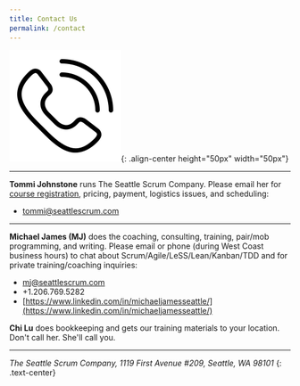 ```yaml
---
title: Contact Us
permalink: /contact
---
```


![Contact Us](assets/images/Contact.svg){: .align-center height="50px" width="50px"}

----

__Tommi Johnstone__ runs The Seattle Scrum Company.  Please email her for [course registration](calendar#registration), pricing, payment, logistics issues, and scheduling:

* [tommi@seattlescrum.com](mailto:tommi@seattlescrum.com?subject=Contact)

----

__Michael James (MJ)__ does the coaching, consulting, training, pair/mob programming, and writing.  Please email or phone (during West Coast business hours) to chat about Scrum/Agile/LeSS/Lean/Kanban/TDD and for private training/coaching inquiries:

* [mj@seattlescrum.com](mailto:mj@seattlescrum.com?subject=Yo)
* +1.206.769.5282
* [https://www.linkedin.com/in/michaeljamesseattle/](https://www.linkedin.com/in/michaeljamesseattle/)

__Chi Lu__ does bookkeeping and gets our training materials to your location. Don't call her. She'll call you.

----

_The Seattle Scrum Company, 1119 First Avenue #209, Seattle, WA  98101_
{: .text-center}